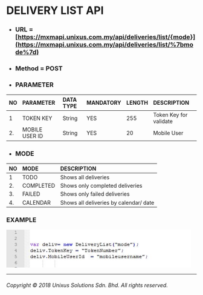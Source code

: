 # DELIVERY LIST API

* ### URL = [https://mxmapi.unixus.com.my/api/deliveries/list/{mode}](https://mxmapi.unixus.com.my/api/deliveries/list/%7bmode%7d)
* ### Method = POST
* ### PARAMETER

| NO | PARAMETER | DATA TYPE | MANDATORY | LENGTH | DESCRIPTION |
| :--- | :--- | :--- | :--- | :--- | :--- |
| 1 | TOKEN KEY | String | YES | 255 | Token Key for validate |
| 2. | MOBILE USER ID | String | YES | 20 | Mobile User |



* ### MODE

| NO | MODE | DESCRIPTION |
| :--- | :--- | :--- |
| 1 | TODO | Shows all deliveries |
| 2. | COMPLETED | Shows only completed deliveries |
| 3. | FAILED | Shows only failed deliveries |
| 4. | CALENDAR | Shows all deliveries by calendar/ date |



### EXAMPLE

![](/assets/delist.JPG)

---

###### Copyright © 2018 Unixus Solutions Sdn. Bhd. All rights reserved.       







